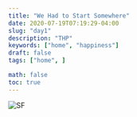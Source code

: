 ```yaml
---
title: "We Had to Start Somewhere"
date: 2020-07-19T07:19:29-04:00
slug: "day1"
description: "THP"
keywords: ["home", "happiness"]
draft: false
tags: ["home", ]

math: false
toc: true
---
```

![SF](/76-chaos.png)